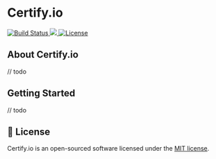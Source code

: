 # Certify.io

<a href="https://github.com/jefflssantos/certify/actions">
    <img src="https://github.com/jefflssantos/certify/actions/workflows/continuous_integration.yml/badge.svg" alt="Build Status">
</a>
<a href="https://codecov.io/gh/jefflssantos/certify">
    <img src="https://codecov.io/gh/jefflssantos/certify/branch/main/graph/badge.svg?token=TBGUEQJWK2"/>
</a>
<a href="https://github.com/jefflssantos/certify/blob/master/LICENSE.md">
    <img src="https://poser.pugx.org/jefflssantos/certify/license.svg" alt="License">
</a>


## About Certify.io

// todo

## Getting Started

// todo

## 📖 License

Certify.io is an open-sourced software licensed under the [MIT license](LICENSE.md).
